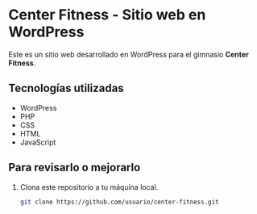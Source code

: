 # Center Fitness - Sitio web en WordPress

Este es un sitio web desarrollado en WordPress para el gimnasio **Center Fitness**. 

## Tecnologías utilizadas
- WordPress
- PHP
- CSS
- HTML
- JavaScript

## Para revisarlo o mejorarlo

1. Clona este repositorio a tu máquina local.
   ```bash
   git clone https://github.com/usuario/center-fitness.git
